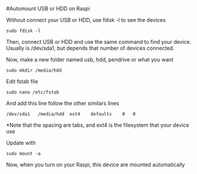 #Automount USB or HDD on Raspi

Without connect your USB or HDD, use fdisk -l to see the devices

    sudo fdisk -l

Then, connect USB or HDD and use the same command to find your device. Usually is /dev/sda1, but depends that number of devices connected.

Now, make a new folder named usb, hdd, pendrive or what you want

    sudo mkdir /media/hdd

Edit fstab file

    sudo nano /etc/fstab

And add this line follow the other similars lines

    /dev/sda1   /media/hdd  ext4    defaults    0   0

*Note that the spacing are tabs, and ext4 is the filesystem that your device use

Update with

    sudo mount -a

Now, when you turn on your Raspi, this device are mounted automatically

